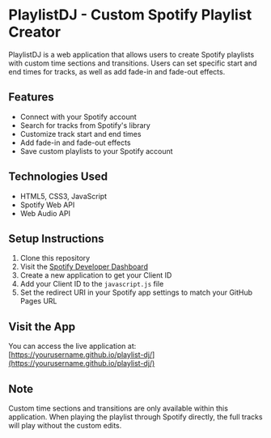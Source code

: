 # PlaylistDJ - Custom Spotify Playlist Creator

PlaylistDJ is a web application that allows users to create Spotify playlists with custom time sections and transitions. Users can set specific start and end times for tracks, as well as add fade-in and fade-out effects.

## Features

- Connect with your Spotify account
- Search for tracks from Spotify's library
- Customize track start and end times
- Add fade-in and fade-out effects
- Save custom playlists to your Spotify account

## Technologies Used

- HTML5, CSS3, JavaScript
- Spotify Web API
- Web Audio API

## Setup Instructions

1. Clone this repository
2. Visit the [Spotify Developer Dashboard](https://developer.spotify.com/dashboard/)
3. Create a new application to get your Client ID
4. Add your Client ID to the `javascript.js` file
5. Set the redirect URI in your Spotify app settings to match your GitHub Pages URL

## Visit the App

You can access the live application at: [https://yourusername.github.io/playlist-dj/](https://yourusername.github.io/playlist-dj/)

## Note

Custom time sections and transitions are only available within this application. When playing the playlist through Spotify directly, the full tracks will play without the custom edits.